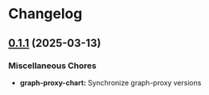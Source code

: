 # Changelog

## [0.1.1](https://github.com/daurer/test-workflows/compare/graph-proxy-chart@v0.2.6...graph-proxy-chart@v0.1.1) (2025-03-13)


### Miscellaneous Chores

* **graph-proxy-chart:** Synchronize graph-proxy versions

